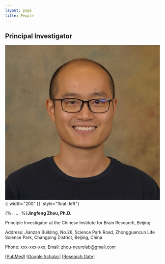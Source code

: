 ```yaml
---
layout: page
title: People
---
```

## Principal Investigator



![jingfeng](/assets/jingfeng_head_shot.jpg){: width="200" }{: style="float: left"}

{%- ... -%}**Jingfeng Zhou, Ph.D.**

Principle Investigator at the Chinese Institute for Brain Research, Beijing

Address: Jianzan Building, No.26, Science Park Road, Zhongguancun Life Science Park, Changping District, Beijing, China

Phone: xxx-xxx-xxx, Email: zhou-neurolab@gmail.com

[[PubMed](https://www.ncbi.nlm.nih.gov/myncbi/1-AMNoyoc62Qs/bibliography/public/?sortby=pubDate&sdirection=descending)] [[Google Scholar](https://scholar.google.com/citations?user=ZQD-fmcAAAAJ)] [[Research Gate](https://www.researchgate.net/profile/Jingfeng-Zhou)]
